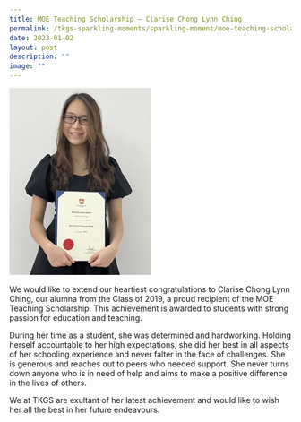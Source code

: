 ```yaml
---
title: MOE Teaching Scholarship – Clarise Chong Lynn Ching
permalink: /tkgs-sparkling-moments/sparkling-moment/moe-teaching-scholarship-clarise-chong-lynn-ching/
date: 2023-01-02
layout: post
description: ""
image: ""
---
```

<img style="width: 50%;" src="/images/clarise.jpg" />
<p>We would like to extend our heartiest congratulations to Clarise Chong Lynn Ching, our alumna from the Class of 2019, a proud recipient of the MOE Teaching Scholarship. This achievement is awarded to students with strong passion for education and teaching.</p>
<p>During her time as a student, she was determined and hardworking. Holding herself accountable to her high expectations, she did her best in all aspects of her schooling experience and never falter in the face of challenges. She is generous and reaches out to peers who needed support. She never turns down anyone who is in need of help and aims to make a positive difference in the lives of others.</p>
<p>We at TKGS are exultant of her latest achievement and would like to wish her all the best in her future endeavours.</p>